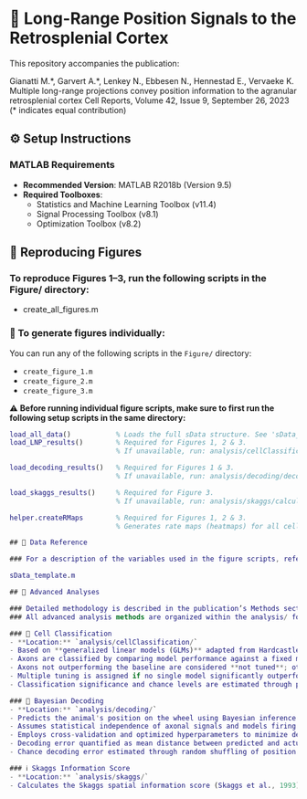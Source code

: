 
# 🧠 Long-Range Position Signals to the Retrosplenial Cortex

This repository accompanies the publication:

Gianatti M.\*, Garvert A.\*, Lenkey N., Ebbesen N., Hennestad E., Vervaeke K.
Multiple long-range projections convey position information to the agranular retrosplenial cortex
Cell Reports, Volume 42, Issue 9, September 26, 2023
(* indicates equal contribution)

## ⚙️ Setup Instructions

### MATLAB Requirements
- **Recommended Version**: MATLAB R2018b (Version 9.5)  
- **Required Toolboxes**:
  - Statistics and Machine Learning Toolbox (v11.4)
  - Signal Processing Toolbox (v8.1)
  - Optimization Toolbox (v8.2)

## 🔁 Reproducing Figures

### To reproduce Figures 1–3, run the following scripts in the Figure/ directory:

- create_all_figures.m

### 🧩 To generate figures individually:
You can run any of the following scripts in the `Figure/` directory:
- `create_figure_1.m`
- `create_figure_2.m`
- `create_figure_3.m`

⚠️ **Before running individual figure scripts, make sure to first run the following setup scripts in the same directory:**

```matlab
load_all_data()           % Loads the full sData structure. See 'sData_template.m' for details.
load_LNP_results()        % Required for Figures 1, 2 & 3. 
                          % If unavailable, run: analysis/cellClassification/main_cell_classification.m

load_decoding_results()   % Required for Figures 1 & 3.
                          % If unavailable, run: analysis/decoding/decoding_main.m

load_skaggs_results()     % Required for Figure 3.
                          % If unavailable, run: analysis/skaggs/calculate_skaggs.m

helper.createRMaps        % Required for Figures 1, 2 & 3.
                          % Generates rate maps (heatmaps) for all cells.

## 📄 Data Reference

### For a description of the variables used in the figure scripts, refer to:

sData_template.m

## 🧪 Advanced Analyses

### Detailed methodology is described in the publication’s Methods section.
### All advanced analysis methods are organized within the analysis/ folder:

### 🔬 Cell Classification
- **Location:** `analysis/cellClassification/`  
- Based on **generalized linear models (GLMs)** adapted from Hardcastle et al., 2017.  
- Axons are classified by comparing model performance against a fixed mean firing rate baseline using cross-validation and statistical testing.  
- Axons not outperforming the baseline are considered **not tuned**; others are classified according to which variables they encode (position, speed, acceleration, or licking).  
- Multiple tuning is assigned if no single model significantly outperforms others.  
- Classification significance and chance levels are estimated through permutation testing.  

### 🧠 Bayesian Decoding
- **Location:** `analysis/decoding/`  
- Predicts the animal's position on the wheel using Bayesian inference based on axonal activity.  
- Assumes statistical independence of axonal signals and models firing rates with a Poisson distribution.  
- Employs cross-validation and optimized hyperparameters to minimize decoding error.  
- Decoding error quantified as mean distance between predicted and actual positions.  
- Chance decoding error estimated through random shuffling of position labels.  

### ℹ️ Skaggs Information Score
- **Location:** `analysis/skaggs/`  
- Calculates the Skaggs spatial information score (Skaggs et al., 1993) to quantify spatial coding based on calcium activity maps, adapted for ΔF/F signals using a scaling factor according to Climer et al., 2021.  



